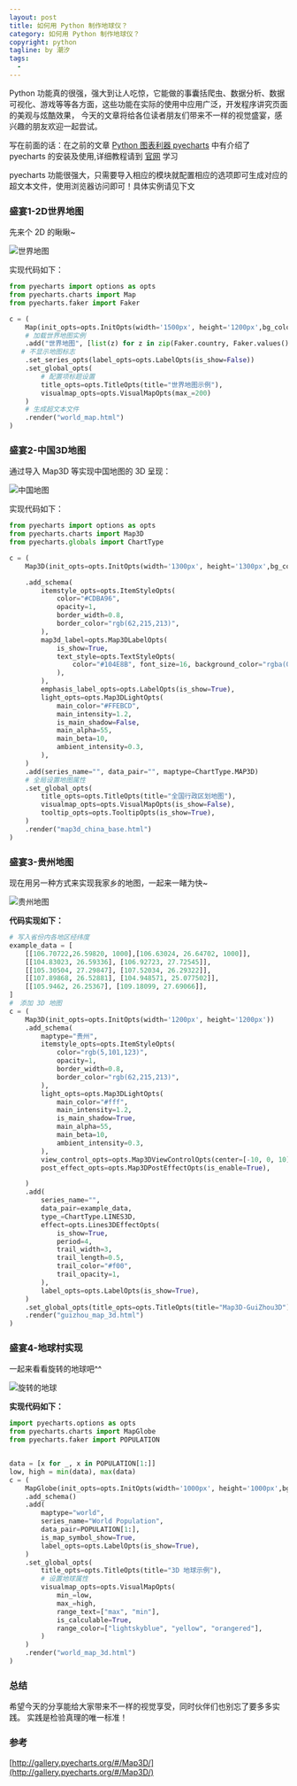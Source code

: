 ```yaml
---
layout: post     
title: 如何用 Python 制作地球仪？                                  
category: 如何用 Python 制作地球仪？     
copyright: python                           
tagline: by 潮汐           
tags: 
  - 
---
```


Python 功能真的很强，强大到让人吃惊，它能做的事囊括爬虫、数据分析、数据可视化、游戏等等各方面，这些功能在实际的使用中应用广泛，开发程序讲究页面的美观与炫酷效果，
今天的文章将给各位读者朋友们带来不一样的视觉盛宴，感兴趣的朋友欢迎一起尝试。

<!--more-->

写在前面的话：在之前的文章 [Python 图表利器 pyecharts](https://mp.weixin.qq.com/s/3EFi_8ONFNjikajvPE-fOQ) 中有介绍了 pyecharts 的安装及使用,详细教程请到 [官网](https://pyecharts.org/#/zh-cn/intro) 学习

pyecharts 功能很强大，只需要导入相应的模块就配置相应的选项即可生成对应的超文本文件，使用浏览器访问即可！具体实例请见下文


### 盛宴1-2D世界地图

先来个 2D 的瞅瞅~

![世界地图](https://imgkr.cn-bj.ufileos.com/def408a5-f31e-4b94-a581-6345acb043e0.gif)

实现代码如下：

```python 
from pyecharts import options as opts
from pyecharts.charts import Map
from pyecharts.faker import Faker

c = (
    Map(init_opts=opts.InitOpts(width='1500px', height='1200px',bg_color='#E0EEEE'))
    # 加载世界地图实例
    .add("世界地图", [list(z) for z in zip(Faker.country, Faker.values())], "world")
   # 不显示地图标志
    .set_series_opts(label_opts=opts.LabelOpts(is_show=False))
    .set_global_opts(
        # 配置项标题设置
        title_opts=opts.TitleOpts(title="世界地图示例"),
        visualmap_opts=opts.VisualMapOpts(max_=200)
    )
    # 生成超文本文件
    .render("world_map.html")
)
```

### 盛宴2-中国3D地图

通过导入 Map3D 等实现中国地图的 3D 呈现：

![中国地图](https://imgkr.cn-bj.ufileos.com/053fbabd-33b9-4ef4-b281-b01bf7be7574.gif)


实现代码如下：

```python
from pyecharts import options as opts
from pyecharts.charts import Map3D
from pyecharts.globals import ChartType

c = (
    Map3D(init_opts=opts.InitOpts(width='1300px', height='1300px',bg_color='#EBEBEB'))

    .add_schema(
        itemstyle_opts=opts.ItemStyleOpts(
            color="#CDBA96",
            opacity=1,
            border_width=0.8,
            border_color="rgb(62,215,213)",
        ),
        map3d_label=opts.Map3DLabelOpts(
            is_show=True,
            text_style=opts.TextStyleOpts(
                color="#104E8B", font_size=16, background_color="rgba(0,0,0,0)"
            ),
        ),
        emphasis_label_opts=opts.LabelOpts(is_show=True),
        light_opts=opts.Map3DLightOpts(
            main_color="#FFEBCD",
            main_intensity=1.2,
            is_main_shadow=False,
            main_alpha=55,
            main_beta=10,
            ambient_intensity=0.3,
        ),
    )
    .add(series_name="", data_pair="", maptype=ChartType.MAP3D)
    # 全局设置地图属性
    .set_global_opts(
        title_opts=opts.TitleOpts(title="全国行政区划地图"),
        visualmap_opts=opts.VisualMapOpts(is_show=False),
        tooltip_opts=opts.TooltipOpts(is_show=True),
    )
    .render("map3d_china_base.html")
)

```

### 盛宴3-贵州地图

现在用另一种方式来实现我家乡的地图，一起来一睹为快~

![贵州地图](https://imgkr.cn-bj.ufileos.com/67fafb1d-4280-4261-b91f-6b8c5c1c750b.gif)


**代码实现如下：**
```python
# 写入省份内各地区经纬度
example_data = [
    [[106.70722,26.59820, 1000],[106.63024, 26.64702, 1000]],
    [[104.83023, 26.59336], [106.92723, 27.72545]],
    [[105.30504, 27.29847], [107.52034, 26.29322]],
    [[107.89868, 26.52881], [104.948571, 25.077502]],
    [[105.9462, 26.25367], [109.18099, 27.69066]],
]
#　添加 3D 地图
c = (
    Map3D(init_opts=opts.InitOpts(width='1200px', height='1200px'))
    .add_schema(
        maptype="贵州",
        itemstyle_opts=opts.ItemStyleOpts(
            color="rgb(5,101,123)",
            opacity=1,
            border_width=0.8,
            border_color="rgb(62,215,213)",
        ),
        light_opts=opts.Map3DLightOpts(
            main_color="#fff",
            main_intensity=1.2,
            is_main_shadow=True,
            main_alpha=55,
            main_beta=10,
            ambient_intensity=0.3,
        ),
        view_control_opts=opts.Map3DViewControlOpts(center=[-10, 0, 10]),
        post_effect_opts=opts.Map3DPostEffectOpts(is_enable=True),

    )
    .add(
        series_name="",
        data_pair=example_data,
        type_=ChartType.LINES3D,
        effect=opts.Lines3DEffectOpts(
            is_show=True,
            period=4,
            trail_width=3,
            trail_length=0.5,
            trail_color="#f00",
            trail_opacity=1,
        ),
        label_opts=opts.LabelOpts(is_show=True),
    )
    .set_global_opts(title_opts=opts.TitleOpts(title="Map3D-GuiZhou3D"))
    .render("guizhou_map_3d.html")
)

```


### 盛宴4-地球村实现

一起来看看旋转的地球吧^^

![旋转的地球](https://imgkr.cn-bj.ufileos.com/d25afe28-beaf-4cb3-b7f1-95996360f5f5.gif)

**实现代码如下：**

```python
import pyecharts.options as opts
from pyecharts.charts import MapGlobe
from pyecharts.faker import POPULATION


data = [x for _, x in POPULATION[1:]]
low, high = min(data), max(data)
c = (
    MapGlobe(init_opts=opts.InitOpts(width='1000px', height='1000px',bg_color='#FFFAFA',))
    .add_schema()
    .add(
        maptype="world",
        series_name="World Population",
        data_pair=POPULATION[1:],
        is_map_symbol_show=True,
        label_opts=opts.LabelOpts(is_show=True),
    )
    .set_global_opts(
        title_opts=opts.TitleOpts(title="3D 地球示例"),
        # 设置地球属性
        visualmap_opts=opts.VisualMapOpts(
            min_=low,
            max_=high,
            range_text=["max", "min"],
            is_calculable=True,
            range_color=["lightskyblue", "yellow", "orangered"],
        )
    )
    .render("world_map_3d.html")
)
```

### 总结

希望今天的分享能给大家带来不一样的视觉享受，同时伙伴们也别忘了要多多实践。
实践是检验真理的唯一标准！


### 参考
[http://gallery.pyecharts.org/#/Map3D/](http://gallery.pyecharts.org/#/Map3D/)